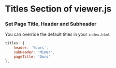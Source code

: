 # Titles Section of viewer.js

### Set Page Title, Header and Subheader
You can override the default titles in your `index.html`

``` javascript
titles: {
    header: 'Yours',
    subHeader: 'Mine!',
    pageTitle: 'Ours'
},
```
